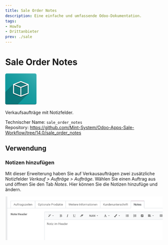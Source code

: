 ```yaml
---
title: Sale Order Notes
description: Eine einfache und umfassende Odoo-Dokumentation.
tags:
- HowTo
- Drittanbieter
prev: ./sale
---
```

# Sale Order Notes
![icon_oms_box](assets/icon_oms_box.png)

Verkaufsaufträge mit Notizfelder.

Technischer Name: `sale_order_notes`\
Repository: <https://github.com/Mint-System/Odoo-Apps-Sale-Workflow/tree/14.0/sale_order_notes>

## Verwendung

### Notizen hinzufügen

Mit dieser Erweiterung haben Sie auf Verkausaufträgen zwei zusätzliche Notizfelder *Verkauf > Aufträge > Aufträge*. Wählen Sie einen Auftrag aus und öffnen Sie den Tab *Notes*. Hier können Sie die Notizen hinzufüge und ändern.

![Sale Order Notes Verkaufsauftrag Tab Notes](assets/Sale%20Order%20Notes%20Verkaufsauftrag%20Tab%20Notes.png)